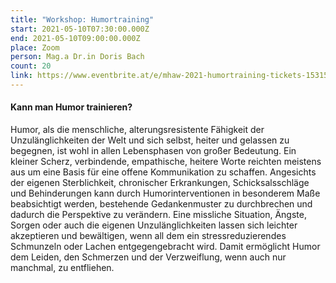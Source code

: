 ```yaml
---
title: "Workshop: Humortraining"
start: 2021-05-10T07:30:00.000Z
end: 2021-05-10T09:00:00.000Z
place: Zoom
person: Mag.a Dr.in Doris Bach
count: 20
link: https://www.eventbrite.at/e/mhaw-2021-humortraining-tickets-153152656719?utm-medium=discovery&utm-campaign=social&utm-content=attendeeshare&aff=escb&utm-source=cp&utm-term=listing
---
```

#### Kann man Humor trainieren?

Humor, als die menschliche, alterungsresistente Fähigkeit der Unzulänglichkeiten der Welt und sich selbst, heiter und gelassen zu begegnen, ist wohl in allen Lebensphasen von großer Bedeutung. Ein kleiner Scherz, verbindende, empathische, heitere Worte reichten meistens aus um eine Basis für eine offene Kommunikation zu schaffen. Angesichts der eigenen Sterblichkeit, chronischer Erkrankungen, Schicksalsschläge und Behinderungen kann durch Humorinterventionen in besonderem Maße beabsichtigt werden, bestehende Gedankenmuster zu durchbrechen und dadurch die Perspektive zu verändern. Eine missliche Situation, Ängste, Sorgen oder auch die eigenen Unzulänglichkeiten lassen sich leichter akzeptieren und bewältigen, wenn all dem ein stressreduzierendes Schmunzeln oder Lachen entgegengebracht wird. Damit ermöglicht Humor dem Leiden, den Schmerzen und der Verzweiflung, wenn auch nur manchmal, zu entfliehen.